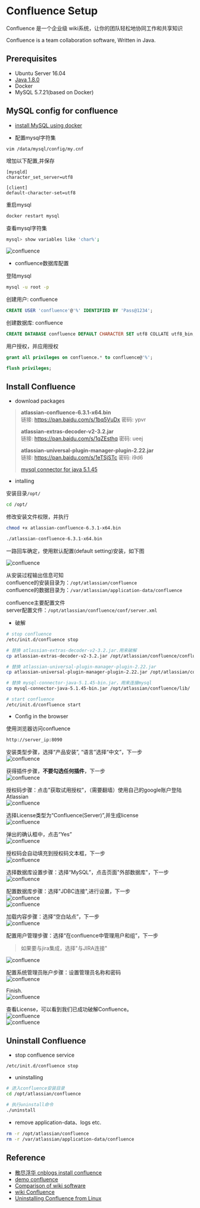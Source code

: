 # Confluence Setup

Confluence 是一个企业级 wiki系统，让你的团队轻松地协同工作和共享知识

Confluence is a team collaboration software, Written in Java.

## Prerequisites

- Ubuntu Server 16.04
- [Java 1.8.0](./jdk-setup.md)
- Docker
- MySQL 5.7.21(based on Docker)

## MySQL config for confluence

- [install MySQL using docker](./mysql-setup.md#install-using-docker)

- 配置mysql字符集

```bash
vim /data/mysql/config/my.cnf
```

增加以下配置,并保存

```plaintext
[mysqld]
character_set_server=utf8

[client]
default-character-set=utf8
```

重启mysql

```bash
docker restart mysql
```

查看mysql字符集

```bash
mysql> show variables like 'char%';
```

![confluence](./images/confluence-setup/confluence-setup-01.png)

- confluence数据库配置

登陆mysql

```bash
mysql -u root -p
```

创建用户: confluence

```sql
CREATE USER 'confluence'@'%' IDENTIFIED BY 'Pass@1234';
```

创建数据库: confluence

```sql
CREATE DATABASE confluence DEFAULT CHARACTER SET utf8 COLLATE utf8_bin;
```

用户授权，并应用授权

```sql
grant all privileges on confluence.* to confluence@'%';

flush privileges;
```

## Install Confluence

- download packages

> **atlassian-confluence-6.3.1-x64.bin**  
> 链接: <https://pan.baidu.com/s/1bq5VuDx> 密码: ypvr
>
> **atlassian-extras-decoder-v2-3.2.jar**  
> 链接: <https://pan.baidu.com/s/1qZEsthq> 密码: ueej
>
> **atlassian-universal-plugin-manager-plugin-2.22.jar**  
> 链接: <https://pan.baidu.com/s/1eTSjSTc> 密码: i9d6
>
> [mysql connector for java 5.1.45](https://dev.mysql.com/downloads/connector/j/)

- intalling

安装目录```/opt/```

```bash
cd /opt/
```

修改安装文件权限，并执行

```bash
chmod +x atlassian-confluence-6.3.1-x64.bin

./atlassian-confluence-6.3.1-x64.bin
```

一路回车确定，使用默认配置(default setting)安装，如下图

![confluence](./images/confluence-setup/confluence-setup-02.png)

从安装过程输出信息可知  
confluence的安装目录为：```/opt/atlassian/confluence```  
confluence的数据目录为：```/var/atlassian/application-data/confluence```

confluence主要配置文件  
server配置文件：```/opt/atlassian/confluence/conf/server.xml```

- 破解

```bash
# stop confluence
/etc/init.d/confluence stop

# 替换 atlassian-extras-decoder-v2-3.2.jar.用来破解
cp atlassian-extras-decoder-v2-3.2.jar /opt/atlassian/confluence/confluence/WEB-INF/lib/

# 替换 atlassian-universal-plugin-manager-plugin-2.22.jar
cp atlassian-universal-plugin-manager-plugin-2.22.jar /opt/atlassian/confluence/confluence/WEB-INF/atlassian-bundled-plugins/

# 替换 mysql-connector-java-5.1.45-bin.jar，用来连接mysql
cp mysql-connector-java-5.1.45-bin.jar /opt/atlassian/confluence/lib/

# start confluence
/etc/init.d/confluence start
```

- Config in the browser

使用浏览器访问confluence

```bash
http://server_ip:8090
```

安装类型步骤，选择“产品安装”, “语言”选择“中文”，下一步  
![confluence](./images/confluence-setup/confluence-setup-03.png)

获得插件步骤，**不要勾选任何插件**，下一步  
![confluence](./images/confluence-setup/confluence-setup-04.png)

授权码步骤：点击"获取试用授权"，（需要翻墙）使用自己的google账户登陆Atlassian  
![confluence](./images/confluence-setup/confluence-setup-05.png)

选择License类型为“Confluence(Server)”,并生成license  
![confluence](./images/confluence-setup/confluence-setup-06.png)

弹出的确认框中，点击“Yes”  
![confluence](./images/confluence-setup/confluence-setup-07.png)

授权码会自动填充到授权码文本框，下一步  
![confluence](./images/confluence-setup/confluence-setup-08.png)

选择数据库设置步骤：选择“MySQL”，点击页面"外部数据库"，下一步  
![confluence](./images/confluence-setup/confluence-setup-09.png)

配置数据库步骤：选择"JDBC连接",进行设置，下一步  
![confluence](./images/confluence-setup/confluence-setup-10.png)  
![confluence](./images/confluence-setup/confluence-setup-11.png)  

加载内容步骤：选择“空白站点”，下一步  
![confluence](./images/confluence-setup/confluence-setup-12.png)

配置用户管理步骤：选择“在confluence中管理用户和组”，下一步  
> 如果要与jira集成，选择"与JIRA连接"  

![confluence](./images/confluence-setup/confluence-setup-13.png)

配置系统管理员账户步骤：设置管理员名称和密码  
![confluence](./images/confluence-setup/confluence-setup-14.png)

Finish.  
![confluence](./images/confluence-setup/confluence-setup-15.png)

查看License，可以看到我们已成功破解Confluence。  
![confluence](./images/confluence-setup/confluence-setup-16.png)  
![confluence](./images/confluence-setup/confluence-setup-17.png)  

## Uninstall Confluence

- stop confluence service

```bash
/etc/init.d/confluence stop
```

- uninstalling

```bash
# 进入confluence安装目录
cd /opt/atlassian/confluence

# 执行uninstall命令
./uninstall
```

- remove application-data、logs etc.

```bash
rm -r /opt/atlassian/confluence
rm -r /var/atlassian/application-data/confluence
```

## Reference

- [散尽浮华 cnblogs install confluence](https://www.cnblogs.com/kevingrace/p/7607442.html)
- [demo confluence](http://www.confluence.cn)
- [Comparison of wiki software](https://en.wikipedia.org/wiki/Comparison_of_wiki_software)
- [wiki Confluence](https://en.wikipedia.org/wiki/Confluence_(software))
- [Uninstalling Confluence from Linux](https://confluence.atlassian.com/doc/uninstalling-confluence-from-linux-255362396.html)
